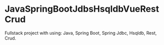 # JavaSpringBootJdbsHsqldbVueRestCrud
Fullstack project with using: Java, Spring Boot, Spring Jdbc, Hsqldb, Rest, Crud.
